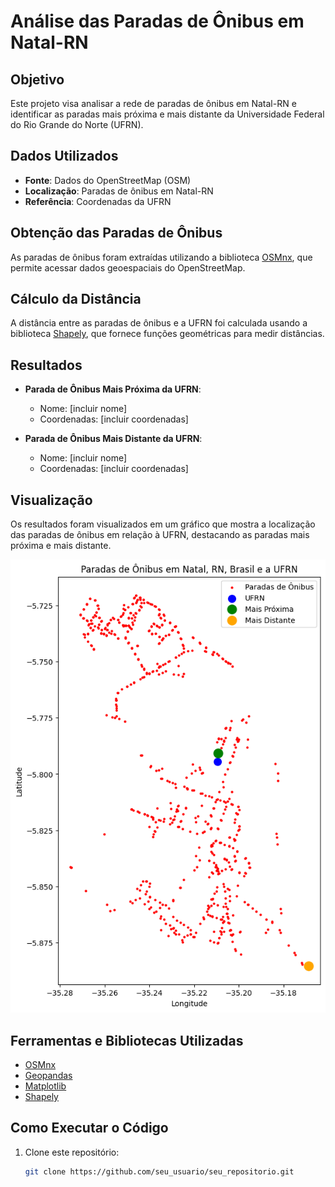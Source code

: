 # Análise das Paradas de Ônibus em Natal-RN

## Objetivo
Este projeto visa analisar a rede de paradas de ônibus em Natal-RN e identificar as paradas mais próxima e mais distante da Universidade Federal do Rio Grande do Norte (UFRN).

## Dados Utilizados
- **Fonte**: Dados do OpenStreetMap (OSM)
- **Localização**: Paradas de ônibus em Natal-RN
- **Referência**: Coordenadas da UFRN

## Obtenção das Paradas de Ônibus
As paradas de ônibus foram extraídas utilizando a biblioteca [OSMnx](https://osmnx.readthedocs.io/), que permite acessar dados geoespaciais do OpenStreetMap.

## Cálculo da Distância
A distância entre as paradas de ônibus e a UFRN foi calculada usando a biblioteca [Shapely](https://shapely.readthedocs.io/), que fornece funções geométricas para medir distâncias.

## Resultados
- **Parada de Ônibus Mais Próxima da UFRN**: 
  - Nome: [incluir nome]
  - Coordenadas: [incluir coordenadas]

- **Parada de Ônibus Mais Distante da UFRN**: 
  - Nome: [incluir nome]
  - Coordenadas: [incluir coordenadas]

## Visualização
Os resultados foram visualizados em um gráfico que mostra a localização das paradas de ônibus em relação à UFRN, destacando as paradas mais próxima e mais distante.

![Gráfico das Paradas de Ônibus](U1T4/paradas%20ufrn.png) <!-- Substitua pelo caminho da imagem gerada -->

## Ferramentas e Bibliotecas Utilizadas
- [OSMnx](https://osmnx.readthedocs.io/)
- [Geopandas](https://geopandas.org/)
- [Matplotlib](https://matplotlib.org/)
- [Shapely](https://shapely.readthedocs.io/)

## Como Executar o Código
1. Clone este repositório:
   ```bash
   git clone https://github.com/seu_usuario/seu_repositorio.git
